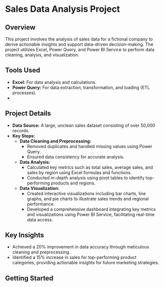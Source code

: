 # Sales Data Analysis Project

## Overview

This project involves the analysis of sales data for a fictional company to derive actionable insights and support data-driven decision-making. The project utilizes Excel, Power Query, and Power BI Service to perform data cleaning, analysis, and visualization.

## Tools Used

- **Excel:** For data analysis and calculations.
- **Power Query:** For data extraction, transformation, and loading (ETL processes).
-

## Project Details

- **Data Source:** A large, unclean sales dataset consisting of over 50,000 records.
- **Key Steps:**
  - **Data Cleaning and Preprocessing:**
    - Removed duplicates and handled missing values using Power Query.
    - Ensured data consistency for accurate analysis.
  - **Data Analysis:**
    - Calculated key metrics such as total sales, average sales, and sales by region using Excel formulas and functions.
    - Conducted in-depth analysis using pivot tables to identify top-performing products and regions.
  - **Data Visualization:**
    - Created interactive visualizations including bar charts, line graphs, and pie charts to illustrate sales trends and regional performance.
    - Developed a comprehensive dashboard integrating key metrics and visualizations using Power BI Service, facilitating real-time data access.

## Key Insights

- Achieved a 20% improvement in data accuracy through meticulous cleaning and preprocessing.
- Identified a 15% increase in sales for top-performing product categories, providing actionable insights for future marketing strategies.

## Getting Started

